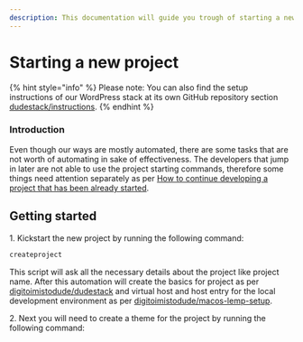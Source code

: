 ```yaml
---
description: This documentation will guide you trough of starting a new project.
---
```


# Starting a new project

{% hint style="info" %}
Please note: You can also find the setup instructions of our WordPress stack at its own GitHub repository section [dudestack/instructions](https://github.com/digitoimistodude/dudestack-instructions).
{% endhint %}

### Introduction

Even though our ways are mostly automated, there are some tasks that are not worth of automating in sake of effectiveness. The developers that jump in later are not able to use the project starting commands, therefore some things need attention separately as per [How to continue developing a project that has been already started](https://handbook.dude.fi/wordpress-kehitys/projektin-aloitus#:\~:text=Projektin%20aloitus-,My%C3%B6hemmin%20projektiin%20mukaan%20tulevat,-Hand%20off%20suunnittelijalta).

## Getting started

1\. Kickstart the new project by running the following command:

```bash
createproject
```

This script will ask all the necessary details about the project like project name. After this automation will create the basics for project as per [digitoimistodude/dudestack](https://github.com/digitoimistodude/dudestack) and virtual host and host entry for the local development environment as per [digitoimistodude/macos-lemp-setup](https://github.com/digitoimistodude/macos-lemp-setup).

2\. Next you will need to create a theme for the project by running the following command:

